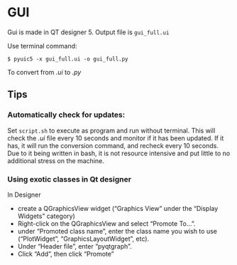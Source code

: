# GUI

Gui is made in QT designer 5.
Output file is `gui_full.ui`

Use terminal command:

`$ pyuic5 -x gui_full.ui -o gui_full.py`

To convert from *.ui* to *.py*

## Tips
### Automatically check for updates:
Set `script.sh` to execute as program and run without terminal. This will check the *.ui* file every 10 seconds and monitor if it has been updated.
If it has, it will run the conversion command, and recheck every 10 seconds. Due to it being written in bash, it is not resource intensive and put little to no additional stress on the machine.


### Using exotic classes in Qt designer
In Designer
* create a QGraphicsView widget
(“Graphics View” under the “Display Widgets” category)
* Right-click on the QGraphicsView and select “Promote To…”.
* under “Promoted class name”, enter the class name you wish to use (“PlotWidget”, “GraphicsLayoutWidget”, etc).
* Under “Header file”, enter “pyqtgraph”.
* Click “Add”, then click “Promote”
